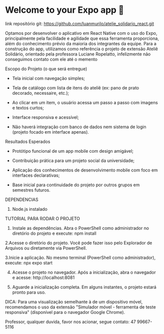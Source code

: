 # Welcome to your Expo app 👋

link repositório git: https://github.com/luanmurilo/atelie_solidario_react.git

Optamos por desenvolver o aplicativo em React Native com o uso do Expo, principalmente pela facilidade e agilidade que essa ferramenta proporciona, além do conhecimento prévio da maioria dos integrantes da equipe. Para a construção do app, utilizamos como referência o projeto de extensão Ateliê Solidário, orientado pela professora Luciane Ropelatto, infelizmente não conseguimos contato com ele até o memento

Escopo do Projeto (o que será entregue)
- Tela inicial com navegação simples;

- Tela de catálogo com lista de itens do ateliê (ex: pano de prato decorado, necessaire, etc.);

- Ao clicar em um item, o usuário acessa um passo a passo com imagens e textos curtos;

- Interface responsiva e acessível;

- Não haverá integração com banco de dados nem sistema de login (projeto focado em interface apenas).

Resultados Esperados
- Protótipo funcional de um app mobile com design amigável;

- Contribuição prática para um projeto social da universidade;

- Aplicação dos conhecimentos de desenvolvimento mobile com foco em interfaces declarativas;

- Base inicial para continuidade do projeto por outros grupos em semestres futuros.

DEPENDENCIAS
1. Node.js instalado

TUTORIAL PARA RODAR O PROJETO

1. Instale as dependências. Abra o PowerShell como administrador no diretório do projeto e execute: npm install

2.Acesse o diretório do projeto. Você pode fazer isso pelo Explorador de Arquivos ou diretamente via PowerShell.

3.Inicie a aplicação. No mesmo terminal (PowerShell como administrador), execute: npx expo start

4. Acesse o projeto no navegador. Após a inicialização, abra o navegador e acesse: http://localhost:8081

5. Aguarde a inicialização completa. Em alguns instantes, o projeto estará pronto para uso.

DICA: Para uma visualização semelhante à de um dispositivo móvel, recomendamos o uso da extensão "Simulador móvel - ferramenta de teste responsiva" (disponível para o navegador Google Chrome).

Professor, qualquer duvida, favor nos acionar, segue contato: 47 99667-5116
